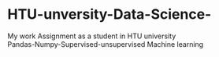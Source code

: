 # HTU-unversity-Data-Science-
My work Assignment as a student in HTU university <br>
Pandas-Numpy-Supervised-unsupervised Machine learning 
